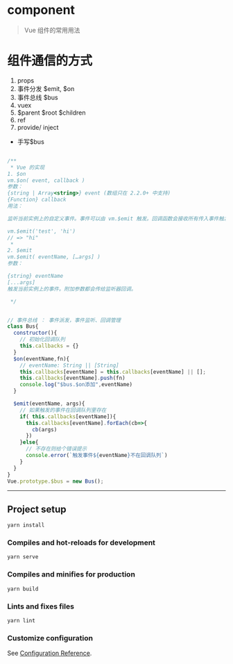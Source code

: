 # component
> Vue 组件的常用用法


# 组件通信的方式
1. props
2. 事件分发 $emit, $on
3. 事件总线 $bus
4. vuex
5. $parent $root $children
6. ref
7. provide/ inject


* 手写$bus

```js

/**
 * Vue 的实现
1. $on
vm.$on( event, callback )
参数：
{string | Array<string>} event (数组只在 2.2.0+ 中支持)
{Function} callback
用法：

监听当前实例上的自定义事件。事件可以由 vm.$emit 触发。回调函数会接收所有传入事件触发函数的额外参数。

vm.$emit('test', 'hi')
// => "hi"
 * 
2. $emit
vm.$emit( eventName, […args] )
参数：

{string} eventName
[...args]
触发当前实例上的事件。附加参数都会传给监听器回调。

 */


// 事件总线 ： 事件派发，事件监听、回调管理
class Bus{
  constructor(){
    // 初始化回调队列
    this.callbacks = {}
  }
  $on(eventName,fn){
    // eventName: String || [String]
    this.callbacks[eventName] = this.callbacks[eventName] || [];
    this.callbacks[eventName].push(fn)
    console.log("$bus.$on添加",eventName)
  }

  $emit(eventName, args){
    // 如果触发的事件在回调队列里存在
    if( this.callbacks[eventName]){
      this.callbacks[eventName].forEach(cb=>{
        cb(args)
      })
    }else{
      // 不存在则给个错误提示
      console.error(`触发事件${eventName}不在回调队列`)
    }
  }
}
Vue.prototype.$bus = new Bus();


```


---


## Project setup
```
yarn install
```

### Compiles and hot-reloads for development
```
yarn serve
```

### Compiles and minifies for production
```
yarn build
```

### Lints and fixes files
```
yarn lint
```

### Customize configuration
See [Configuration Reference](https://cli.vuejs.org/config/).
